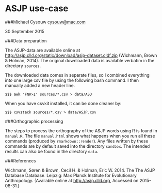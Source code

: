 # ASJP use-case

###Michael Cysouw
<cysouw@mac.com>

30 September 2015

###Data preparation

The ASJP-data are available online at <http://asjp.clld.org/static/download/asjp-dataset.cldf.zip> (Wichmann, Brown & Holman, 2014). The original downloaded data is available verbatim in the directory `sources`.

The downloaded data comes in separate files, so I combined everything into one large csv file by using the following bash command. I then manually added a new header line.

`$$$ awk 'FNR>1' sources/*.csv > data/ASJ`

When you have csvkit installed, it can be done cleaner by:

`$$$ csvstack sources/*.csv > data/ASJP.csv`

###Orthographic processing

The steps to process the orthography of the ASJP words using R is found in `manual.R`. The file `manual.html` shows what happens when you run all these commands (produced by `rmarkdown::render`). Any files written by these commands are by default saved into the directory `sandbox`. The intended results can also be found in the directory `data`.

###References

Wichmann, Søren & Brown, Cecil H. & Holman, Eric W. 2014. The The ASJP Database Database. Leipzig: Max Planck Institute for Evolutionary Anthropology. (Available online at <http://asjp.clld.org>, Accessed on 2015-08-31.)

